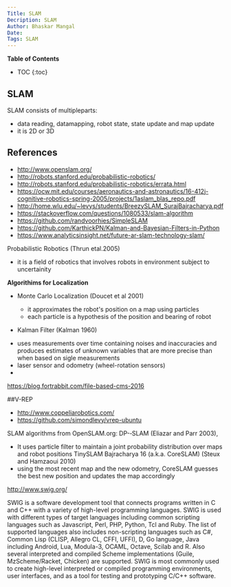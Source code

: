 ```yaml
---
Title: SLAM
Decription: SLAM
Author: Bhaskar Mangal
Date: 
Tags: SLAM
---
```


**Table of Contents**
* TOC
{:toc}


## SLAM
SLAM consists of	multipleparts:
- data reading,	datamapping, robot state,	state	update and map update
- it is 2D or 3D

## References
* http://www.openslam.org/
* http://robots.stanford.edu/probabilistic-robotics/
* http://robots.stanford.edu/probabilistic-robotics/errata.html
* https://ocw.mit.edu/courses/aeronautics-and-astronautics/16-412j-cognitive-robotics-spring-2005/projects/1aslam_blas_repo.pdf
* http://home.wlu.edu/~levys/students/BreezySLAM_SurajBajracharya.pdf
* https://stackoverflow.com/questions/1080533/slam-algorithm
* https://github.com/randvoorhies/SimpleSLAM
* https://github.com/KarthickPN/Kalman-and-Bayesian-Filters-in-Python
* https://www.analyticsinsight.net/future-ar-slam-technology-slam/


Probabilistic	Robotics (Thrun	etal.2005)
  - it is a field of robotics that involves robots in environment subject to uncertainity

**Algorithims for Localization**

* Monte Carlo Localization (Doucet et al 2001)
  - it approximates the robot's position on a map using particles
  - each particle is a hypothesis of the position and bearing of robot

* Kalman Filter (Kalman 1960)
- uses measurements over time containing noises and inaccuracies and produces estimates of unknown variables that are more precise than when based on sigle measurements
- laser sensor and odometry (wheel-rotation sensors)
- 

https://blog.fortrabbit.com/file-based-cms-2016

##V-REP
* http://www.coppeliarobotics.com/
* https://github.com/simondlevy/vrep-ubuntu

SLAM algorithms	from OpenSLAM.org:
DP-­‐SLAM	  (Eliazar	  and	  Parr	  2003),	
 - It uses particle filter to maintain a joint probability distribution over maps and robot positions
TinySLAM	Bajracharya	16 (a.k.a. CoreSLAM) (Steux	and	Hamzaoui 2010)
  - using the most recent map and the new odometry, CoreSLAM guesses the best new position and updates the map accordingly

http://www.swig.org/

SWIG is a software development tool that connects programs written in C and C++ with a variety of high-level programming languages. SWIG is used with different types of target languages including common scripting languages such as Javascript, Perl, PHP, Python, Tcl and Ruby. The list of supported languages also includes non-scripting languages such as C#, Common Lisp (CLISP, Allegro CL, CFFI, UFFI), D, Go language, Java including Android, Lua, Modula-3, OCAML, Octave, Scilab and R. Also several interpreted and compiled Scheme implementations (Guile, MzScheme/Racket, Chicken) are supported. SWIG is most commonly used to create high-level interpreted or compiled programming environments, user interfaces, and as a tool for testing and prototyping C/C++ software.





